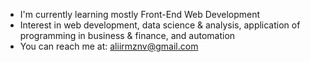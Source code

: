 - I'm currently learning mostly Front-End Web Development
- Interest in  web development, data science & analysis, application of programming in business & finance, and automation
- You can reach me at: aliirmznv@gmail.com 
